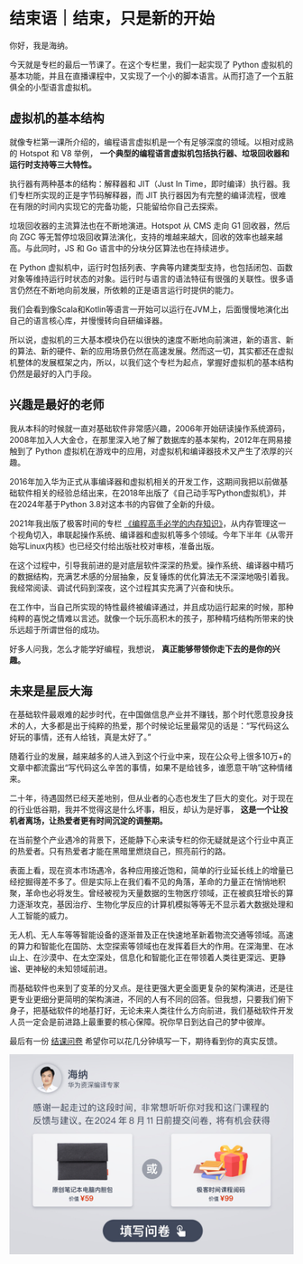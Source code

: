 # 结束语｜结束，只是新的开始
你好，我是海纳。

今天就是专栏的最后一节课了。在这个专栏里，我们一起实现了 Python 虚拟机的基本功能，并且在直播课程中，又实现了一个小的脚本语言。从而打造了一个五脏俱全的小型语言虚拟机。

## 虚拟机的基本结构

就像专栏第一课所介绍的，编程语言虚拟机是一个有足够深度的领域。以相对成熟的 Hotspot 和 V8 举例， **一个典型的编程语言虚拟机包括执行器、垃圾回收器和运行时支持等三大特性。**

执行器有两种基本的结构：解释器和 JIT（Just In Time，即时编译）执行器。我们专栏所实现的正是字节码解释器，而 JIT 执行器因为有完整的编译流程，很难在有限的时间内实现它的完备功能，只能留给你自己去探索。

垃圾回收器的主流算法也在不断地演进。Hotspot 从 CMS 走向 G1 回收器，然后向 ZGC 等无暂停垃圾回收算法演化，支持的堆越来越大，回收的效率也越来越高。与此同时，JS 和 Go 语言中的分块分区算法也在持续进步。

在 Python 虚拟机中，运行时包括列表、字典等内建类型支持，也包括闭包、函数对象等维持运行时状态的对象。运行时与语言的语法特征有很强的关联性。很多语言仍然在不断地向前发展，所依赖的正是语言运行时提供的能力。

我们会看到像Scala和Kotlin等语言一开始可以运行在JVM上，后面慢慢地演化出自己的语言核心库，并慢慢转向自研编译器。

所以说，虚拟机的三大基本模块仍在以很快的速度不断地向前演进，新的语言、新的算法、新的硬件、新的应用场景仍然在高速发展。然而这一切，其实都还在虚拟机整体的发展框架之内，所以，以我们这个专栏为起点，掌握好虚拟机的基本结构仍然是最好的入门手段。

## 兴趣是最好的老师

我从本科的时候就一直对基础软件非常感兴趣，2006年开始研读操作系统源码，2008年加入人大金仓，在那里深入地了解了数据库的基本架构，2012年在网易接触到了 Python 虚拟机在游戏中的应用，对虚拟机和编译器技术又产生了浓厚的兴趣。

2016年加入华为正式从事编译器和虚拟机相关的开发工作，这期间我把以前做基础软件相关的经验总结出来，在2018年出版了《自己动手写Python虚拟机》，并在2024年基于Python 3.8对这本书的内容做了全新的升级。

2021年我出版了极客时间的专栏 [《编程高手必学的内存知识》](https://time.geekbang.org/column/intro/100094901?utm_campaign=geektime_search&utm_content=geektime_search&utm_medium=geektime_search&utm_source=geektime_search&utm_term=geektime_search&tab=catalog)，从内存管理这一个视角切入，串联起操作系统、编译器和虚拟机等多个领域。今年下半年《从零开始写Linux内核》也已经交付给出版社校对审核，准备出版。

在这个过程中，引导我前进的是对底层软件深深的热爱。操作系统、编译器中精巧的数据结构，充满艺术感的分层抽象，反复锤炼的优化算法无不深深地吸引着我。我经常阅读、调试代码到深夜，这个过程其实充满了兴奋和快乐。

在工作中，当自己所实现的特性最终被编译通过，并且成功运行起来的时候，那种纯粹的喜悦之情难以言述。就像一个玩乐高积木的孩子，那种精巧结构所带来的快乐远超于所谓世俗的成功。

好多人问我，怎么才能学好编程，我想说， **真正能够带领你走下去的是你的兴趣。**

## 未来是星辰大海

在基础软件最艰难的起步时代，在中国做信息产业并不赚钱，那个时代愿意投身技术的人，大多都是出于纯粹的热爱，那个时候论坛里最常见的话是：“写代码这么好玩的事情，还有人给钱，真是太好了。”

随着行业的发展，越来越多的人进入到这个行业中来，现在公众号上很多10万+的文章中都流露出“写代码这么辛苦的事情，如果不是给钱多，谁愿意干呐”这种情绪来。

二十年，待遇固然已经天差地别，但从业者的心态也发生了巨大的变化。对于现在的行业低谷期，我并不觉得这是什么坏事，相反，却认为是好事， **这是一个让投机者离场，让热爱者更有时间沉淀的调整期。**

在当前整个产业遇冷的背景下，还能静下心来读专栏的你无疑就是这个行业中真正的热爱者。只有热爱者才能在黑暗里燃烧自己，照亮前行的路。

表面上看，现在资本市场遇冷，各种应用接近饱和，简单的行业延长线上的增量已经挖掘得差不多了。但是实际上在我们看不见的角落，革命的力量正在悄悄地积聚，革命也必将发生。曾经被视为天量数据的生物医疗领域，正在被疯狂增长的算力逐渐攻克，基因治疗、生物化学反应的计算机模拟等等无不显示着大数据处理和人工智能的威力。

无人机、无人车等等智能设备的逐渐普及正在快速地革新着物流交通等领域。高速的算力和智能化在国防、太空探索等领域也在发挥着巨大的作用。在深海里、在冰山上、在沙漠中、在太空深处，信息化和智能化正在带领着人类往更深远、更静谧、更神秘的未知领域前进。

而基础软件也来到了变革的分叉点。是往更强大更全面更复杂的架构演进，还是往更专业更细分更简明的架构演进，不同的人有不同的回答。但我想，只要我们俯下身子，把基础软件的地基打好，无论未来人类往什么方向前进，我们基础软件开发人员一定会是前进路上最重要的核心保障。祝你早日到达自己的梦中彼岸。

最后有一份 [结课问卷](https://jinshuju.net/f/G785TS) 希望你可以花几分钟填写一下，期待看到你的真实反馈。

[![](images/792446/1dc4a1b119cc53163b952dab048f5b7b.jpg)](https://jinshuju.net/f/G785TS)